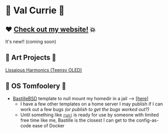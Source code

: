 # 💛 Val Currie 💫

## ❤️ [Check out my website!](https://valcurrie.com) 💥

It's new!! (coming soon)

## 💙 Art Projects 🌊

[Lissajous Harmonics (Teensy OLED)](https://github.com/enbeec/lissajous-demo)

## 💜 OS Tomfoolery 🌌

- [BastilleBSD](https://bastillebsd.org/) template to null mount my homedir in a jail --> [[here]](https://github.com/enbeec/bastille-templates)
  - I have a few other templates on a home server I may publish if I can work out a few bugs *(or publish to get the bugs worked out?)*
  - Until something like [`runj`](https://github.com/samuelkarp/runj) is ready for use by someone with limited free time like me, Bastille is the closest I can get to the config-as-code ease of Docker

<!--
## 💚 🏔️
-->


